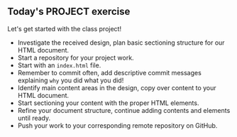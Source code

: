 
## Today's PROJECT exercise

Let's get started with the class project!   
- Investigate the received design, plan basic sectioning structure for our HTML document.   
- Start a repository for your project work.
- Start with an `index.html` file.
- Remember to commit often, add descriptive commit messages explaining `why` you did what you did!
- Identify main content areas in the design, copy over content to your HTML document.
- Start sectioning your content with the proper HTML elements.
- Refine your document structure, continue adding contents and elements until ready.
- Push your work to your corresponding remote repository on GitHub.